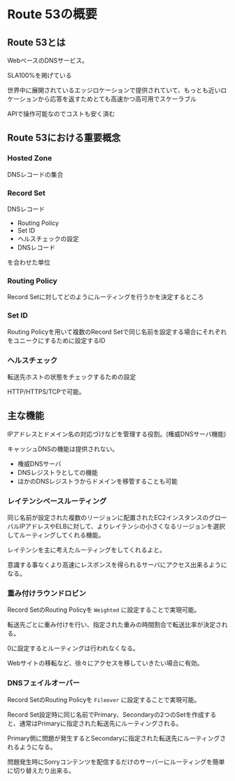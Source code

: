 # Route 53の概要

## Route 53とは

WebベースのDNSサービス。

SLA100%を掲げている

世界中に展開されているエッジロケーションで提供されていて、もっとも近いロケーションから応答を返すためとても高速かつ高可用でスケーラブル

APIで操作可能なのでコストも安く済む

## Route 53における重要概念

### Hosted Zone

DNSレコードの集合

### Record Set

DNSレコード

* Routing Policy
* Set ID
* ヘルスチェックの設定
* DNSレコード

を合わせた単位

### Routing Policy

Record Setに対してどのようにルーティングを行うかを決定するところ

### Set ID

Routing Policyを用いて複数のRecord Setで同じ名前を設定する場合にそれぞれをユニークにするために設定するID

### ヘルスチェック

転送先ホストの状態をチェックするための設定

HTTP/HTTPS/TCPで可能。

## 主な機能

IPアドレスとドメイン名の対応づけなどを管理する役割。(権威DNSサーバ機能)

キャッシュDNSの機能は提供されない。

* 権威DNSサーバ
* DNSレジストラとしての機能
* ほかのDNSレジストラからドメインを移管することも可能

### レイテンシベースルーティング

同じ名前が設定された複数のリージョンに配置されたEC2インスタンスのグローバルIPアドレスやELBに対して、よりレイテンシの小さくなるリージョンを選択してルーティングしてくれる機能。

レイテンシを主に考えたルーティングをしてくれるよと。

意識する事なくより高速にレスポンスを得られるサーバにアクセス出来るようになる。

### 重み付けラウンドロビン

Record SetのRouting Policyを `Weighted` に設定することで実現可能。

転送先ごとに重み付けを行い、指定された重みの時間割合で転送比率が決定される。

0に設定するとルーティングは行われなくなる。

Webサイトの移転など、徐々にアクセスを移していきたい場合に有効。

### DNSフェイルオーバー

Record SetのRouting Policyを `Fileover` に設定することで実現可能。

Record Set設定時に同じ名前でPrimary、Secondaryの2つのSetを作成すると、通常はPrimaryに指定された転送先にルーティングされる。

Primary側に問題が発生するとSecondaryに指定された転送先にルーティングされるようになる。

問題発生時にSorryコンテンツを配信するだけのサーバーにルーティングを簡単に切り替えたり出来る。
